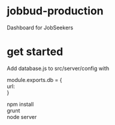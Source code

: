 # jobbud-production
Dashboard for JobSeekers

# get started
Add database.js to src/server/config with  

module.exports.db = {  
  url: <MONGODB URI>  
}

npm install  
grunt  
node server  
